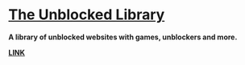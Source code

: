# [The Unblocked Library](unblockedlibrary.hopto.org)
**A library of unblocked websites with games, unblockers and more.**

**[LINK](unblockedlibrary.hopto.org)**

